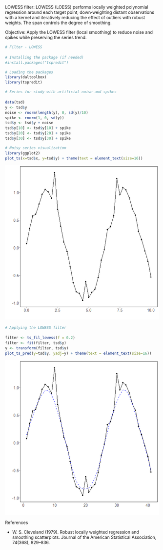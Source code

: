 LOWESS filter: LOWESS (LOESS) performs locally weighted polynomial regression around each target point, down‑weighting distant observations with a kernel and iteratively reducing the effect of outliers with robust weights. The span controls the degree of smoothing.

Objective: Apply the LOWESS filter (local smoothing) to reduce noise and spikes while preserving the series trend.


``` r
# Filter - LOWESS

# Installing the package (if needed)
#install.packages("tspredit")
```


``` r
# Loading the packages
library(daltoolbox)
library(tspredit) 
```



``` r
# Series for study with artificial noise and spikes

data(tsd)
y <- tsd$y
noise <- rnorm(length(y), 0, sd(y)/10)
spike <- rnorm(1, 0, sd(y))
tsd$y <- tsd$y + noise
tsd$y[10] <- tsd$y[10] + spike
tsd$y[20] <- tsd$y[20] + spike
tsd$y[30] <- tsd$y[30] + spike
```


``` r
# Noisy series visualization
library(ggplot2)
plot_ts(x=tsd$x, y=tsd$y) + theme(text = element_text(size=16))
```

![plot of chunk unnamed-chunk-4](fig/ts_fil_lowess/unnamed-chunk-4-1.png)


``` r
# Applying the LOWESS filter

filter <- ts_fil_lowess(f = 0.2)
filter <- fit(filter, tsd$y)
y <- transform(filter, tsd$y)
plot_ts_pred(y=tsd$y, yadj=y) + theme(text = element_text(size=16))
```

![plot of chunk unnamed-chunk-5](fig/ts_fil_lowess/unnamed-chunk-5-1.png)

References
- W. S. Cleveland (1979). Robust locally weighted regression and smoothing scatterplots. Journal of the American Statistical Association, 74(368), 829–836.
